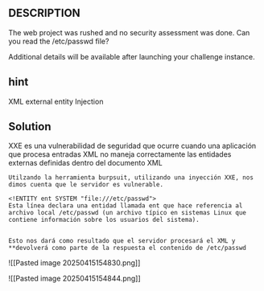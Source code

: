 ## DESCRIPTION

The web project was rushed and no security assessment was done. Can you read the /etc/passwd file?

Additional details will be available after launching your challenge instance.

## hint 

XML external entity Injection

## Solution

XXE es una vulnerabilidad de seguridad que ocurre cuando una aplicación que procesa entradas XML no maneja correctamente las entidades externas definidas dentro del documento XML



```
Utilzando la herramienta burpsuit, utilizando una inyección XXE, nos dimos cuenta que le servidor es vulnerable.

<!ENTITY ent SYSTEM "file:///etc/passwd">
Esta línea declara una entidad llamada ent que hace referencia al archivo local /etc/passwd (un archivo típico en sistemas Linux que contiene información sobre los usuarios del sistema).


Esto nos dará como resultado que el servidor procesará el XML y **devolverá como parte de la respuesta el contenido de /etc/passwd
```
![[Pasted image 20250415154830.png]]


![[Pasted image 20250415154844.png]]